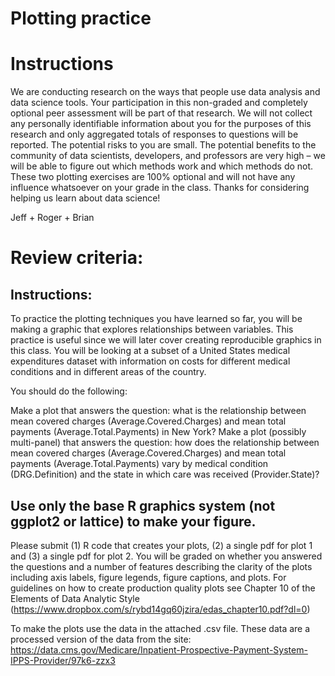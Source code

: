 # Plotting practice


# Instructions

We are conducting research on the ways that people use data analysis and data science tools. Your participation in this non-graded and completely optional peer assessment will be part of that research. We will not collect any personally identifiable information about you for the purposes of this research and only aggregated totals of responses to questions will be reported. The potential risks to you are small. The potential benefits to the community of data scientists, developers, and professors are very high – we will be able to figure out which methods work and which methods do not. These two plotting exercises are 100% optional and will not have any influence whatsoever on your grade in the class. Thanks for considering helping us learn about data science!

Jeff + Roger + Brian

# Review criteria: 


## Instructions:

To practice the plotting techniques you have learned so far, you will be making a graphic that explores relationships between variables. This practice is useful since we will later cover creating reproducible graphics in this class. You will be looking at a subset of a United States medical expenditures dataset with information on costs for different medical conditions and in different areas of the country.

You should do the following:

Make a plot that answers the question: what is the relationship between mean covered charges (Average.Covered.Charges) and mean total payments (Average.Total.Payments) in New York?
Make a plot (possibly multi-panel) that answers the question: how does the relationship between mean covered charges (Average.Covered.Charges) and mean total payments (Average.Total.Payments) vary by medical condition (DRG.Definition) and the state in which care was received (Provider.State)?

## Use only the base R graphics system (not ggplot2 or lattice) to make your figure.

Please submit (1) R code that creates your plots, (2) a single pdf for plot 1 and (3) a single pdf for plot 2. You will be graded on whether you answered the questions and a number of features describing the clarity of the plots including axis labels, figure legends, figure captions, and plots. For guidelines on how to create production quality plots see Chapter 10 of the Elements of Data Analytic Style (https://www.dropbox.com/s/rybd14gq60jzira/edas_chapter10.pdf?dl=0)

To make the plots use the data in the attached .csv file. These data are a processed version of the data from the site: https://data.cms.gov/Medicare/Inpatient-Prospective-Payment-System-IPPS-Provider/97k6-zzx3
